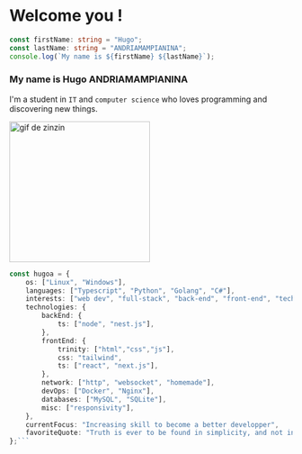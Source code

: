 # Welcome you !

```typescript
const firstName: string = "Hugo";
const lastName: string = "ANDRIAMAMPIANINA";
console.log(`My name is ${firstName} ${lastName}`);
```

### My name is Hugo ANDRIAMAMPIANINA 

I'm a student in `IT` and `computer science` who loves programming and discovering new things.

<img src='/gif2.gif' alt='gif de zinzin' width='250'>

```typescript
const hugoa = {
    os: ["Linux", "Windows"],
    languages: ["Typescript", "Python", "Golang", "C#"],
    interests: ["web dev", "full-stack", "back-end", "front-end", "tech", "security", "game dev"],
    technologies: {
        backEnd: {
            ts: ["node", "nest.js"],
        },
        frontEnd: {
            trinity: ["html","css","js"],
            css: "tailwind",
            ts: ["react", "next.js"],
        },
        network: ["http", "websocket", "homemade"],
        devOps: ["Docker", "Nginx"],
        databases: ["MySQL", "SQLite"],
        misc: ["responsivity"],
    },
    currentFocus: "Increasing skill to become a better developper",
    favoriteQuote: "Truth is ever to be found in simplicity, and not in the multiplicity and confusion of things - Isaac Newton",
};```
